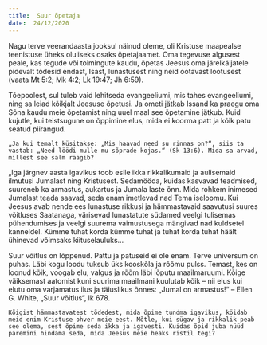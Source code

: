 ```yaml
---
title:  Suur õpetaja  
date:  24/12/2020  
---
```


Nagu terve veerandaasta jooksul näinud oleme, oli Kristuse maapealse teenistuse üheks oluliseks osaks õpetajaamet. Oma tegevuse algusest peale, kas tegude või toimingute kaudu, õpetas Jeesus oma järelkäijatele pidevalt tõdesid endast, Isast, lunastusest ning neid ootavast lootusest (vaata Mt 5:2; Mk 4:2; Lk 19:47; Jh 6:59).

Tõepoolest, sul tuleb vaid lehitseda evangeeliumi, mis tahes evangeeliumi, ning sa leiad kõikjalt Jeesuse õpetusi. Ja ometi jätkab Issand ka praegu oma Sõna kaudu meie õpetamist ning uuel maal see õpetamine jätkub. Kuid kujutle, kui teistsugune on õppimine elus, mida ei koorma patt ja kõik patu seatud piirangud.

`„Ja kui temalt küsitakse: „Mis haavad need su rinnas on?“, siis ta vastab: „Need löödi mulle mu sõprade kojas.“ (Sk 13:6). Mida sa arvad, millest see salm räägib?`

„Iga järgnev aasta igavikus toob esile ikka rikkalikumaid ja aulisemaid ilmutusi Jumalast ning Kristusest. Sedamööda, kuidas kasvavad teadmised, suureneb ka armastus, aukartus ja Jumala laste õnn. Mida rohkem inimesed Jumalast teada saavad, seda enam imetlevad nad Tema iseloomu. Kui Jeesus avab nende ees lunastuse rikkusi ja hämmastavaid saavutusi suures võitluses Saatanaga, värisevad lunastatute südamed veelgi tulisemas pühendumises ja veelgi suurema vaimustusega mängivad nad kuldsetel kanneldel. Kümme tuhat korda kümme tuhat ja tuhat korda tuhat häält ühinevad võimsaks kiituselauluks…

Suur võitlus on lõppenud. Pattu ja patuseid ei ole enam. Terve universum on puhas. Läbi kogu loodu tuksub üks kooskõla ja rõõmu pulss. Temast, kes on loonud kõik, voogab elu, valgus ja rõõm läbi lõputu maailmaruumi. Kõige väiksemast aatomist kuni suurima maailmani kuulutab kõik – nii elus kui elutu oma varjamatus ilus ja täiuslikus õnnes: „Jumal on armastus!“ – Ellen G. White, „Suur võitlus“, lk 678.

`Kõigist hämmastavatest tõdedest, mida õpime tundma igavikus, köidab meid enim Kristuse ohver meie eest. Mõtle, kui sügav ja rikkalik peab see olema, sest õpime seda ikka ja igavesti. Kuidas õpid juba nüüd paremini hindama seda, mida Jeesus meie heaks ristil tegi?`